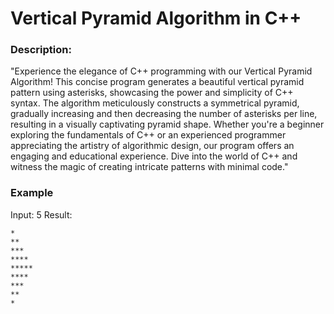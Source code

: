 
# Vertical Pyramid Algorithm in C++

### Description:
"Experience the elegance of C++ programming with our Vertical Pyramid Algorithm! This concise program generates a beautiful vertical pyramid pattern using asterisks, showcasing the power and simplicity of C++ syntax. The algorithm meticulously constructs a symmetrical pyramid, gradually increasing and then decreasing the number of asterisks per line, resulting in a visually captivating pyramid shape. Whether you're a beginner exploring the fundamentals of C++ or an experienced programmer appreciating the artistry of algorithmic design, our program offers an engaging and educational experience. Dive into the world of C++ and witness the magic of creating intricate patterns with minimal code."

### Example
Input: 5
Result:
```code
*
**
***
****
*****
****
***
**
*
```
